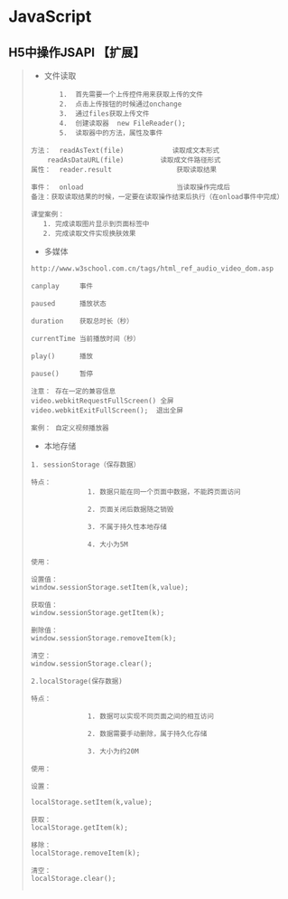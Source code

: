 # JavaScript

## H5中操作JSAPI 【扩展】

> - 文件读取
>
> ```
>    	 1.  首先需要一个上传控件用来获取上传的文件
>        2.  点击上传按钮的时候通过onchange
>        3.  通过files获取上传文件    
>        4.  创建读取器  new FileReader();
>        5.  读取器中的方法，属性及事件
> 
> 方法：  readAsText(file)            读取成文本形式
>     readAsDataURL(file)         读取成文件路径形式
> 属性：  reader.result                获取读取结果
> 
> 事件：  onload                       当读取操作完成后
> 备注：获取读取结果的时候，一定要在读取操作结束后执行（在onload事件中完成）
> 
> 课堂案例：
>    1. 完成读取图片显示到页面标签中
>    2. 完成读取文件实现换肤效果
> ```
>
> - 多媒体
>
> ```
> http://www.w3school.com.cn/tags/html_ref_audio_video_dom.asp
> 
> canplay     事件
> 
> paused      播放状态
> 
> duration    获取总时长（秒）
> 
> currentTime 当前播放时间（秒）
> 
> play()      播放
> 
> pause()     暂停
> 
> 注意： 存在一定的兼容信息
> video.webkitRequestFullScreen() 全屏
> video.webkitExitFullScreen();  退出全屏
> 
> 案例： 自定义视频播放器
> ```
> 
> - 本地存储
>
> ```
>1. sessionStorage（保存数据）
> 
> 特点：
>               1. 数据只能在同一个页面中数据，不能跨页面访问
> 
>               2. 页面关闭后数据随之销毁
> 
>               3. 不属于持久性本地存储
> 
>               4. 大小为5M
> 
> 使用：
> 
> 设置值：
> window.sessionStorage.setItem(k,value);
> 
> 获取值：
> window.sessionStorage.getItem(k);
> 
> 删除值：
> window.sessionStorage.removeItem(k);
> 
>清空：
> window.sessionStorage.clear();
>
> 2.localStorage(保存数据)
> 
> 特点：
> 
>               1. 数据可以实现不同页面之间的相互访问
> 
>               2. 数据需要手动删除，属于持久化存储
> 
>               3. 大小为约20M
> 
> 使用：
> 
> 设置：
> 
> localStorage.setItem(k,value);
>  
> 获取：
> localStorage.getItem(k);
>  
> 移除：
> localStorage.removeItem(k);
>  
> 清空：
> localStorage.clear();
>  
> ```

